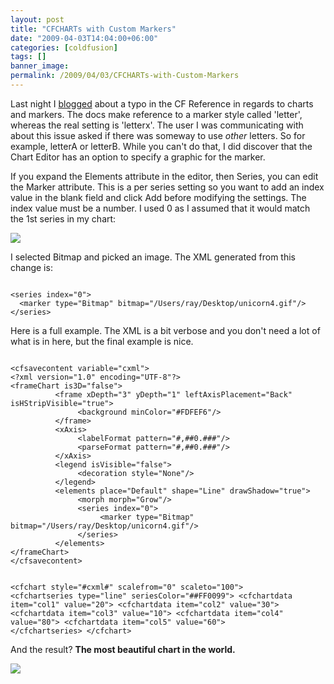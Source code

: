 ```yaml
---
layout: post
title: "CFCHARTs with Custom Markers"
date: "2009-04-03T14:04:00+06:00"
categories: [coldfusion]
tags: []
banner_image: 
permalink: /2009/04/03/CFCHARTs-with-Custom-Markers
---
```


Last night I <a href="http://www.raymondcamden.com/index.cfm/2009/4/2/Two-quickies--Cache-Clearer-Admin-Extension-and-CFCHART-Doc-Typo">blogged</a> about a typo in the CF Reference in regards to charts and markers. The docs make reference to a marker style called 'letter', whereas the real setting is 'letterx'. The user I was communicating with about this issue asked if there was someway to use <i>other</i> letters. So for example, letterA or letterB. While you can't do that, I did discover that the Chart Editor has an option to specify a graphic for the marker.
<!--more-->
If you expand the Elements attribute in the editor, then Series, you can edit the Marker attribute. This is a per series setting so you want to add an index value in the blank field and click Add before modifying the settings. The index value must be a number. I used 0 as I assumed that it would match the 1st series in my chart:
 <p/>
<img src="https://static.raymondcamden.com/images/cfjedi//Picture 229.png">
 <p/>

I selected Bitmap and picked an image. The XML generated from this change is:
 <p/>

<code>
&lt;series index="0"&gt;
  &lt;marker type="Bitmap" bitmap="/Users/ray/Desktop/unicorn4.gif"/&gt;
&lt;/series&gt;
</code>
 <p/>

Here is a full example. The XML is a bit verbose and you don't need a lot of what is in here, but the final example is nice.
 <p/>

<code>
&lt;cfsavecontent variable="cxml"&gt;
&lt;?xml version="1.0" encoding="UTF-8"?&gt;
&lt;frameChart is3D="false"&gt;
          &lt;frame xDepth="3" yDepth="1" leftAxisPlacement="Back" isHStripVisible="true"&gt;
               &lt;background minColor="#FDFEF6"/&gt;
          &lt;/frame&gt;
          &lt;xAxis&gt;
               &lt;labelFormat pattern="#,##0.###"/&gt;
               &lt;parseFormat pattern="#,##0.###"/&gt;
          &lt;/xAxis&gt;
          &lt;legend isVisible="false"&gt;
               &lt;decoration style="None"/&gt;
          &lt;/legend&gt;
          &lt;elements place="Default" shape="Line" drawShadow="true"&gt;
               &lt;morph morph="Grow"/&gt;
               &lt;series index="0"&gt;
                    &lt;marker type="Bitmap" bitmap="/Users/ray/Desktop/unicorn4.gif"/&gt;
               &lt;/series&gt;
          &lt;/elements&gt;
&lt;/frameChart&gt;
&lt;/cfsavecontent&gt;

&lt;cfchart style="#cxml#" scalefrom="0" scaleto="100"&gt;
       &lt;cfchartseries type="line" seriesColor="##FF0099"&gt;
               &lt;cfchartdata item="col1" value="20"&gt;
               &lt;cfchartdata item="col2" value="30"&gt;
               &lt;cfchartdata item="col3" value="10"&gt;
               &lt;cfchartdata item="col4" value="80"&gt;
               &lt;cfchartdata item="col5" value="60"&gt;
       &lt;/cfchartseries&gt;
&lt;/cfchart&gt;
</code>
 <p/>

And the result? <b>The most beautiful chart in the world.</b>
 <p/>


<img src="https://static.raymondcamden.com/images/cfjedi//Picture 321.png">